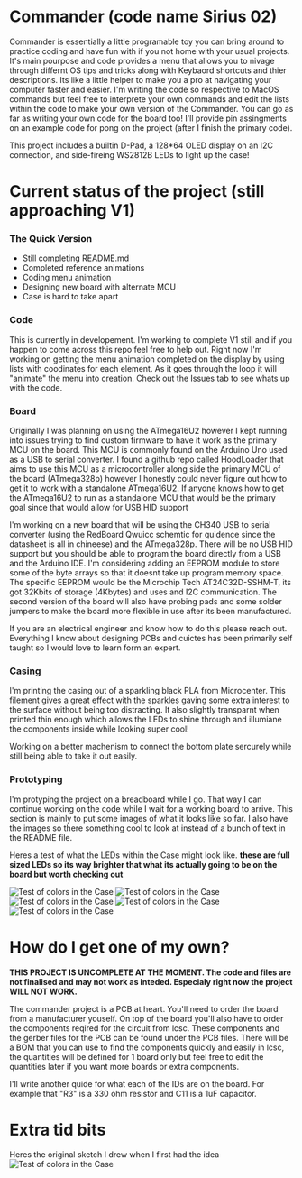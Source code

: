 # Commander (code name Sirius 02)
Commander is essentially a little programable toy you can bring around to practice coding and have fun with if you not home with your usual projects. It's main pourpose and code provides a menu that allows you to nivage through differnt OS tips and tricks along with Keybaord shortcuts and thier descriptions. Its like a little helper to make you a pro at navigating your computer faster and easier. I'm writing the code so respective to MacOS commands but feel free to interprete your own commands and edit the lists within the code to make your own version of the Commander. You can go as far as writing your own code for the board too! I'll provide pin assingments on an example code for pong on the project (after I finish the primary code). 

This project includes a builtin D-Pad, a 128*64 OLED display on an I2C connection, and side-fireing WS2812B LEDs to light up the case!

# Current status of the project (still approaching V1)

### The Quick Version
- Still completing README.md
- Completed reference animations
- Coding menu animation
- Designing new board with alternate MCU
- Case is hard to take apart

### Code
This is currently in developement. I'm working to complete V1 still and if you happen to come across this repo feel free to help out. Right now I'm working on getting the menu animation completed on the display by using lists with coodinates for each element. As it goes through the loop it will "animate" the menu into creation. Check out the Issues tab to see whats up with the code.

### Board
Originally I was planning on using the ATmega16U2 however I kept running into issues trying to find custom firmware to have it work as the primary MCU on the board. This MCU is commonly found on the Arduino Uno used as a USB to serial converter. I found a github repo called HoodLoader that aims to use this MCU as a microcontroller along side the primary MCU of the board (ATmega328p) however I honestly could never figure out how to get it to work with a standalone ATmega16U2. If anyone knows how to get the ATmega16U2 to run as a standalone MCU that would be the primary goal since that would allow for USB HID support

I'm working on a new board that will be using the CH340 USB to serial converter (using the RedBoard Qwuicc schemtic for quidence since the datasheet is all in chineese) and the ATmega328p. There will be no USB HID support but you should be able to program the board directly from a USB and the Arduino IDE. I'm considering adding an EEPROM module to store some of the byte arrays so that it doesnt take up program memory space. The specific EEPROM would be the Microchip Tech AT24C32D-SSHM-T, its got 32Kbits of storage (4Kbytes) and uses and I2C communication. The second version of the board will also have probing pads and some solder jumpers to make the board more flexible in use after its been manufactured.

If you are an electrical engineer and know how to do this please reach out. Everything I know about designing PCBs and cuictes has been primarily self taught so I would love to learn form an expert. 

### Casing
I'm printing the casing out of a sparkling black PLA from Microcenter. This filement gives a great effect with the sparkles gaving some extra interest to the surface without being too distracting. It also slightly transparnt when printed thin enough which allows the LEDs to shine through and illumiane the components inside while looking super cool! 

Working on a better machenism to connect the bottom plate sercurely while still being able to take it out easily. 

### Prototyping
I'm protyping the project on a breadboard while I go. That way I can continue working on the code while I wait for a working board to arrive. This section is mainly to put some images of what it looks like so far. I also have the images so there something cool to look at instead of a bunch of text in the README file. 

Heres a test of what the LEDs within the Case might look like. **these are full sized LEDs so its way brighter that what its actually going to be on the board but worth checking out**

![Test of colors in the Case](/Images/Colors1.jpeg)
![Test of colors in the Case](/Images/Colors2.jpeg)
![Test of colors in the Case](/Images/Colors3.jpeg)
![Test of colors in the Case](/Images/Colors4.jpeg)
![Test of colors in the Case](/Images/Colors5.jpeg)

# How do I get one of my own?
**THIS PROJECT IS UNCOMPLETE AT THE MOMENT. The code and files are not finalised and may not work as inteded. Especialy right now the project WILL NOT WORK.**

The commander project is a PCB at heart. You'll need to order the board from a manufacturer youself. On top of the board you'll also have to order the components reqired for the circuit from lcsc. These components and the gerber files for the PCB can be found under the PCB files. There will be a BOM that you can use to find the components quickly and easily in lcsc, the quantities will be defined for 1 board only but feel free to edit the quantities later if you want more boards or extra components.

I'll write another quide for what each of the IDs are on the board. For example that "R3" is a 330 ohm resistor and C11 is a 1uF capacitor. 

# Extra tid bits
Heres the original sketch I drew when I first had the idea
![Test of colors in the Case](/Images/Idea_sketch.jpeg)


